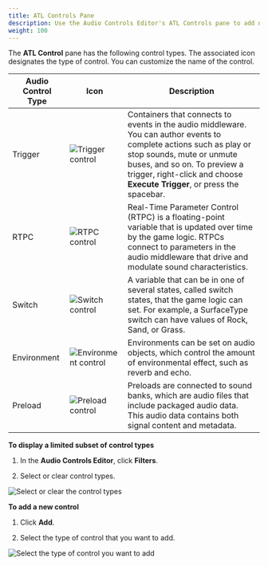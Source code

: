 ```yaml
---
title: ATL Controls Pane
description: Use the Audio Controls Editor's ATL Controls pane to add new audio controls and to select and edit audio controls in Open 3D Engine.
weight: 100
---
```


The **ATL Control** pane has the following control types. The associated icon designates the type of control. You can customize the name of the control.

| Audio Control Type | Icon | Description |
| --- | --- | --- |
| Trigger | ![Trigger control](/images/user-guide/audio/audio_atl_trigger.png) |  Containers that connects to events in the audio middleware. You can author events to complete actions such as play or stop sounds, mute or unmute buses, and so on. To preview a trigger, right-click and choose **Execute Trigger**, or press the spacebar. |
| RTPC | ![RTPC control](/images/user-guide/audio/audio_atl_rtpc.png) | Real-Time Parameter Control (RTPC) is a floating-point variable that is updated over time by the game logic. RTPCs connect to parameters in the audio middleware that drive and modulate sound characteristics. |
| Switch | ![Switch control](/images/user-guide/audio/audio_atl_switch.png) | A variable that can be in one of several states, called switch states, that the game logic can set. For example, a SurfaceType switch can have values of Rock, Sand, or Grass. |
| Environment | ![Environment control](/images/user-guide/audio/audio_atl_environment.png) | Environments can be set on audio objects, which control the amount of environmental effect, such as reverb and echo. |
| Preload | ![Preload control](/images/user-guide/audio/audio_atl_preload.png) | Preloads are connected to sound banks, which are audio files that include packaged audio data. This audio data contains both signal content and metadata. |

**To display a limited subset of control types**

1. In the **Audio Controls Editor**, click **Filters**.

1. Select or clear control types.

![Select or clear the control types](/images/user-guide/audio/audio-atl-editor-filter.png)

**To add a new control**

1. Click **Add**.

1. Select the type of control that you want to add.

![Select the type of control you want to add](/images/user-guide/audio/audio-atl-editor-add.png)
